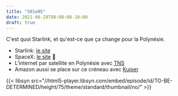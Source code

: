 ```yaml
---
title: "S01e05"
date: 2021-06-28T08:00:00-10:00
draft: true
---
```


C'est quoi Starlink, et qu'est-ce que ça change pour la Polynésie.

  - Starlink: [le site](https://www.starlink.com/)
  - SpaceX: [le site](https://www.spacex.com/) 🚀
  - L'internet par satellite en Polynésie avec [TNS](https://web.archive.org/web/20001204210200/http://www.tns.pf/)
  - Amazon aussi se place sur ce créneau avec [Kuiper](https://www.capital.fr/entreprises-marches/amazon-va-lancer-sa-constellation-satellitaire-kuiper-1400648)
  
  

{{< libsyn src="//html5-player.libsyn.com/embed/episode/id/TO-BE-DETERMINED/height/75/theme/standard/thumbnail/no/" >}}
